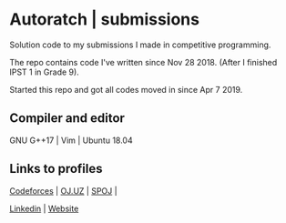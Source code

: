 # Autoratch | submissions

Solution code to my submissions I made in competitive programming.

The repo contains code I've written since Nov 28 2018. (After I finished IPST 1 in Grade 9).

Started this repo and got all codes moved in since Apr 7 2019.

## Compiler and editor

GNU G++17 | Vim | Ubuntu 18.04

## Links to profiles 

[Codeforces](https://codeforces.com/profile/Autoratch/) | 
[OJ.UZ](https://oj.uz/profile/Autoratch) | 
[SPOJ](https://spoj.com/users/Autoratch) |

[Linkedin](https://www.linkedin.com/in/autoratch/) | [Website](http://krittitee.me/)
